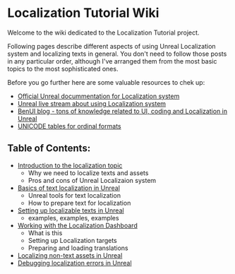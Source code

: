 # Localization Tutorial Wiki

Welcome to the wiki dedicated to the Localization Tutorial project.

Following pages describe different aspects of using Unreal Localization system and localizing texts in general. You don't need to follow those posts in any particular order, although I've arranged them from the most basic topics to the most sophisticated ones.

Before you go further here are some valuable resources to chek up:
- [Official Unreal docummentation for Localization system](https://docs.unrealengine.com/4.26/en-US/ProductionPipelines/Localization/)
- [Unreal live stream about using Localization system](https://www.youtube.com/watch?v=UD2_TEgxkqs)
- [BenUI blog - tons of knowledge related to UI, coding and Localization in Unreal](https://benui.ca/tags/#localization)
- [UNICODE tables for ordinal formats](https://www.unicode.org/cldr/cldr-aux/charts/29/supplemental/language_plural_rules.html)

## Table of Contents:
- [Introduction to the localization topic](1_Introduction/Introduction-to-the-localization.md)
   - Why we need to localize texts and assets
   - Pros and cons of Unreal Localizaion system
- [Basics of text localization in Unreal](2_TextLocalizationBasics/Basics-of-text-localization-in-Unreal.md)
   - Unreal tools for text localization
   - How to prepare text for localization
- [Setting up localizable texts in Unreal](3_SettingUpLocalizableTexts/Setting-up-localizable-texts-in-Unreal.md)
   - examples, examples, examples
- [Working with the Localization Dashboard](4_LocalizationDashboard/Working-with-the-Localization-Dashboard.md)
   - What is this
   - Setting up Localization targets
   - Preparing and loading translations
- [Localizing non-text assets in Unreal](5_LocalizingNonTextAssets/Localizing-non-text-assets-in-Unreal.md)
- [Debugging localization errors in Unreal](6_DebuggingLocalizationErrors/Debugging-localization-errors-in-Unreal.md)